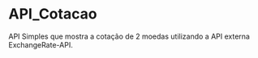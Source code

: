# API_Cotacao
API Simples que mostra a cotação de 2 moedas utilizando a API externa ExchangeRate-API.

